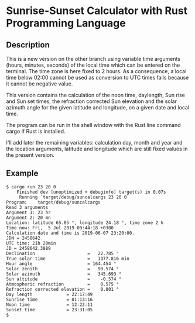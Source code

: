 # Sunrise-Sunset Calculator with Rust Programming Language  

## Description

 This is a new version on the other branch using variable time arguments (hours, minutes, seconds)
 of the local time which can be entered on the terminal. The time zone is here fixed to 2 hours.
 As a consequence, a local time below 02:00 cannot be used as conversion to UTC times fails
 because it cannot be negative value.  

This version contains the calculation of the noon time,
daylength, Sun rise and Sun set times, the refraction 
corrected Sun elevation and the solar azimuth angle for the given latitude and
longitude, on a given date and local time.

The program can be run in the shell window with the Rust 
line command cargo if Rust is installed.

I'll add later the remaining variables: calculation day, month and year
 and the location arguments, latitude and longitude
which are still fixed values in the present version.

## Example
```
$ cargo run 23 20 0
    Finished dev [unoptimized + debuginfo] target(s) in 0.07s
     Running `target/debug/suncalcargs 23 20 0`
Program:    target/debug/suncalcargs
Read 3 arguments
Argument 1: 23 hr
Argument 2: 20 mn
Location: latitude 65.85 °, longitude 24.18 °, time zone 2 h
Time now: Fri,  5 Jul 2019 09:44:18 +0300
Calculation date and time is 2019-06-07 23:20:00.
JDN = 2458642
UTC time: 21h 20min
JD = 2458642.3889
Declination                    =   22.785 °
True solar time                =   1377.816 min
Hour angle                     = 164.454 °
Solar zenith                   =   90.574 °
Solar azimuth                  =   345.693 °
Sun altitude                   =    -0.574 °
Atmospheric refraction         =    0.575 °
Refraction corrected elevation =    0.001 °
Day length             = 22:17:49
Sunrise time           = 01:13:16 
Noon time              = 12:22:11
Sunset time            = 23:31:05
$
```

